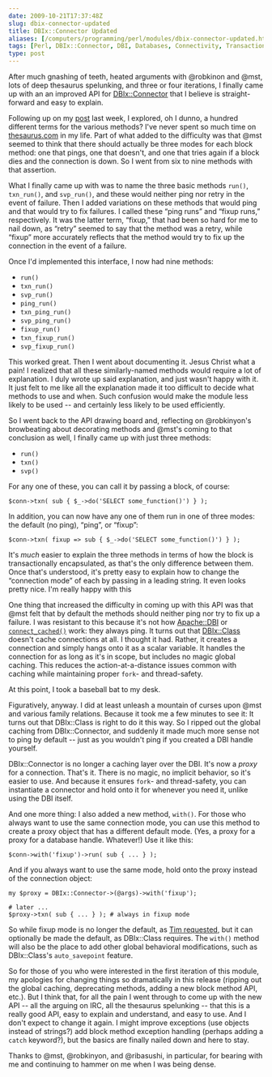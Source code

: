 ```yaml
--- 
date: 2009-10-21T17:37:48Z
slug: dbix-connector-updated
title: DBIx::Connector Updated
aliases: [/computers/programming/perl/modules/dbix-connector-updated.html]
tags: [Perl, DBIx::Connector, DBI, Databases, Connectivity, Transactions]
type: post
---
```


After much gnashing of teeth, heated arguments with @robkinon and @mst, lots of
deep thesaurus spelunking, and three or four iterations, I finally came up with
an an improved API for [DBIx::Connector] that I believe is straight-forward and
easy to explain.

Following up on my [post] last week, I explored, oh I dunno, a hundred different
terms for the various methods? I've never spent so much time on [thesaurus.com]
in my life. Part of what added to the difficulty was that @mst seemed to think
that there should actually be three modes for each block method: one that pings,
one that doesn't, and one that tries again if a block dies and the connection is
down. So I went from six to nine methods with that assertion.

What I finally came up with was to name the three basic methods `run()`,
`txn_run()`, and `svp_run()`, and these would neither ping nor retry in the
event of failure. Then I added variations on these methods that would ping and
that would try to fix failures. I called these “ping runs” and “fixup runs,”
respectively. It was the latter term, “fixup,” that had been so hard for me to
nail down, as “retry” seemed to say that the method was a retry, while “fixup”
more accurately reflects that the method would try to fix up the connection in
the event of a failure.

Once I'd implemented this interface, I now had nine methods:

-   `run()`
-   `txn_run()`
-   `svp_run()`
-   `ping_run()`
-   `txn_ping_run()`
-   `svp_ping_run()`
-   `fixup_run()`
-   `txn_fixup_run()`
-   `svp_fixup_run()`

This worked great. Then I went about documenting it. Jesus Christ what a pain! I
realized that all these similarly-named methods would require a lot of
explanation. I duly wrote up said explanation, and just wasn't happy with it. It
just felt to me like all the explanation made it too difficult to decide what
methods to use and when. Such confusion would make the module less likely to be
used -- and certainly less likely to be used efficiently.

So I went back to the API drawing board and, reflecting on @robkinyon's
browbeating about decorating methods and @mst's coming to that conclusion as
well, I finally came up with just three methods:

-   `run()`
-   `txn()`
-   `svp()`

For any one of these, you can call it by passing a block, of course:

    $conn->txn( sub { $_->do('SELECT some_function()') } );

In addition, you can now have any one of them run in one of three modes: the
default (no ping), “ping”, or “fixup”:

    $conn->txn( fixup => sub { $_->do('SELECT some_function()') } );

It's *much* easier to explain the three methods in terms of how the block is
transactionally encapsulated, as that's the only difference between them. Once
that's understood, it's pretty easy to explain how to change the “connection
mode” of each by passing in a leading string. It even looks pretty nice. I'm
really happy with this

One thing that increased the difficulty in coming up with this API was that @mst
felt that by default the methods should neither ping nor try to fix up a
failure. I was resistant to this because it's not how [Apache::DBI] or
[`connect_cached()`] work: they always ping. It turns out that [DBIx::Class]
doesn't cache connections at all. I thought it had. Rather, it creates a
connection and simply hangs onto it as a scalar variable. It handles the
connection for as long as it's in scope, but includes no magic global caching.
This reduces the action-at-a-distance issues common with caching while
maintaining proper `fork`- and thread-safety.

At this point, I took a baseball bat to my desk.

Figuratively, anyway. I did at least unleash a mountain of curses upon @mst and
various family relations. Because it took me a few minutes to see it: It turns
out that DBIx::Class is right to do it this way. So I ripped out the global
caching from DBIx::Connector, and suddenly it made much more sense not to ping
by default -- just as you wouldn't ping if you created a DBI handle yourself.

DBIx::Connector is no longer a caching layer over the DBI. It's now a *proxy*
for a connection. That's it. There is no magic, no implicit behavior, so it's
easier to use. And because it ensures `fork`- and thread-safety, you can
instantiate a connector and hold onto it for whenever you need it, unlike using
the DBI itself.

And one more thing: I also added a new method, `with()`. For those who always
want to use the same connection mode, you can use this method to create a proxy
object that has a different default mode. (Yes, a proxy for a proxy for a
database handle. Whatever!) Use it like this:

    $conn->with('fixup')->run( sub { ... } );

And if you always want to use the same mode, hold onto the proxy instead of the
connection object:

    my $proxy = DBIx::Connector->(@args)->with('fixup');

    # later ...
    $proxy->txn( sub { ... } ); # always in fixup mode

So while fixup mode is no longer the default, as [Tim requested], but it can
optionally be made the default, as DBIx::Class requires. The `with()` method
will also be the place to add other global behavioral modifications, such as
DBIx::Class's `auto_savepoint` feature.

So for those of you who were interested in the first iteration of this module,
my apologies for changing things so dramatically in this release (ripping out
the global caching, deprecating methods, adding a new block method API, etc.).
But I think that, for all the pain I went through to come up with the new API --
all the arguing on IRC, all the thesaurus spelunking -- that this is a really
good API, easy to explain and understand, and easy to use. And I don't expect to
change it again. I might improve exceptions (use objects instead of strings?)
add block method exception handling (perhaps adding a `catch` keyword?), but the
basics are finally nailed down and here to stay.

Thanks to @mst, @robkinyon, and @ribasushi, in particular, for bearing with me
and continuing to hammer on me when I was being dense.

  [DBIx::Connector]: http://search.cpan.org/perldoc?DBIx::Connector
    "DBIx::Connector on CPAN"
  [post]: /computers/programming/perl/modules/dbix-connector-methods.html
    "Suggest Method Names for DBIx::Connector"
  [thesaurus.com]: http://www.thesaurus.com/
  [Apache::DBI]: http://search.cpan.org/perldoc?Apache::DBI
    "Apache::DBI on CPAN"
  [`connect_cached()`]: http://search.cpan.org/perldoc?DBI#connect_cached
    "DBI on CPAN"
  [DBIx::Class]: http://search.cpan.org/perldoc?DBIx::Class
    "DBIx::Class on CPAN"
  [Tim requested]: https://rt.cpan.org/Ticket/Display.html?id=47005
    "RT #47005: txn_do should provide a way to disable retry"
